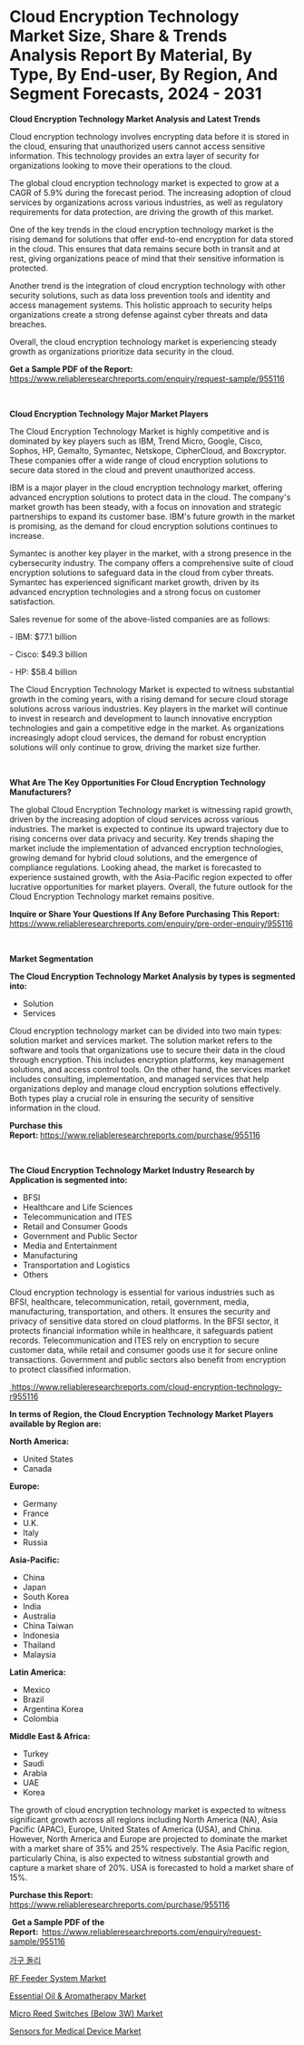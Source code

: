 <p><h1>Cloud Encryption Technology Market Size, Share & Trends Analysis Report By Material, By Type, By End-user, By Region, And Segment Forecasts, 2024 - 2031</h1></p><p><strong>Cloud Encryption Technology Market Analysis and Latest Trends</strong></p>
<p><p>Cloud encryption technology involves encrypting data before it is stored in the cloud, ensuring that unauthorized users cannot access sensitive information. This technology provides an extra layer of security for organizations looking to move their operations to the cloud.</p><p>The global cloud encryption technology market is expected to grow at a CAGR of 5.9% during the forecast period. The increasing adoption of cloud services by organizations across various industries, as well as regulatory requirements for data protection, are driving the growth of this market. </p><p>One of the key trends in the cloud encryption technology market is the rising demand for solutions that offer end-to-end encryption for data stored in the cloud. This ensures that data remains secure both in transit and at rest, giving organizations peace of mind that their sensitive information is protected.</p><p>Another trend is the integration of cloud encryption technology with other security solutions, such as data loss prevention tools and identity and access management systems. This holistic approach to security helps organizations create a strong defense against cyber threats and data breaches.</p><p>Overall, the cloud encryption technology market is experiencing steady growth as organizations prioritize data security in the cloud.</p></p>
<p><strong>Get a Sample PDF of the Report:&nbsp;</strong> <a href="https://www.reliableresearchreports.com/enquiry/request-sample/955116">https://www.reliableresearchreports.com/enquiry/request-sample/955116</a></p>
<p>&nbsp;</p>
<p><strong>Cloud Encryption Technology Major Market Players</strong></p>
<p><p>The Cloud Encryption Technology Market is highly competitive and is dominated by key players such as IBM, Trend Micro, Google, Cisco, Sophos, HP, Gemalto, Symantec, Netskope, CipherCloud, and Boxcryptor. These companies offer a wide range of cloud encryption solutions to secure data stored in the cloud and prevent unauthorized access.</p><p>IBM is a major player in the cloud encryption technology market, offering advanced encryption solutions to protect data in the cloud. The company's market growth has been steady, with a focus on innovation and strategic partnerships to expand its customer base. IBM's future growth in the market is promising, as the demand for cloud encryption solutions continues to increase.</p><p>Symantec is another key player in the market, with a strong presence in the cybersecurity industry. The company offers a comprehensive suite of cloud encryption solutions to safeguard data in the cloud from cyber threats. Symantec has experienced significant market growth, driven by its advanced encryption technologies and a strong focus on customer satisfaction.</p><p>Sales revenue for some of the above-listed companies are as follows:</p><p>- IBM: $77.1 billion</p><p>- Cisco: $49.3 billion</p><p>- HP: $58.4 billion</p><p>The Cloud Encryption Technology Market is expected to witness substantial growth in the coming years, with a rising demand for secure cloud storage solutions across various industries. Key players in the market will continue to invest in research and development to launch innovative encryption technologies and gain a competitive edge in the market. As organizations increasingly adopt cloud services, the demand for robust encryption solutions will only continue to grow, driving the market size further.</p></p>
<p>&nbsp;</p>
<p><strong>What Are The Key Opportunities For Cloud Encryption Technology Manufacturers?</strong></p>
<p><p>The global Cloud Encryption Technology market is witnessing rapid growth, driven by the increasing adoption of cloud services across various industries. The market is expected to continue its upward trajectory due to rising concerns over data privacy and security. Key trends shaping the market include the implementation of advanced encryption technologies, growing demand for hybrid cloud solutions, and the emergence of compliance regulations. Looking ahead, the market is forecasted to experience sustained growth, with the Asia-Pacific region expected to offer lucrative opportunities for market players. Overall, the future outlook for the Cloud Encryption Technology market remains positive.</p></p>
<p><strong>Inquire or Share Your Questions If Any Before Purchasing This Report:</strong> <a href="https://www.reliableresearchreports.com/enquiry/pre-order-enquiry/955116">https://www.reliableresearchreports.com/enquiry/pre-order-enquiry/955116</a></p>
<p>&nbsp;</p>
<p><strong>Market Segmentation</strong></p>
<p><strong>The Cloud Encryption Technology Market Analysis by types is segmented into:</strong></p>
<p><ul><li>Solution</li><li>Services</li></ul></p>
<p><p>Cloud encryption technology market can be divided into two main types: solution market and services market. The solution market refers to the software and tools that organizations use to secure their data in the cloud through encryption. This includes encryption platforms, key management solutions, and access control tools. On the other hand, the services market includes consulting, implementation, and managed services that help organizations deploy and manage cloud encryption solutions effectively. Both types play a crucial role in ensuring the security of sensitive information in the cloud.</p></p>
<p><strong>Purchase this Report:&nbsp;</strong><a href="https://www.reliableresearchreports.com/purchase/955116">https://www.reliableresearchreports.com/purchase/955116</a></p>
<p>&nbsp;</p>
<p><strong>The Cloud Encryption Technology Market Industry Research by Application is segmented into:</strong></p>
<p><ul><li>BFSI</li><li>Healthcare and Life Sciences</li><li>Telecommunication and ITES</li><li>Retail and Consumer Goods</li><li>Government and Public Sector</li><li>Media and Entertainment</li><li>Manufacturing</li><li>Transportation and Logistics</li><li>Others</li></ul></p>
<p><p>Cloud encryption technology is essential for various industries such as BFSI, healthcare, telecommunication, retail, government, media, manufacturing, transportation, and others. It ensures the security and privacy of sensitive data stored on cloud platforms. In the BFSI sector, it protects financial information while in healthcare, it safeguards patient records. Telecommunication and ITES rely on encryption to secure customer data, while retail and consumer goods use it for secure online transactions. Government and public sectors also benefit from encryption to protect classified information.</p></p>
<p><a href="https://www.reliableresearchreports.com/cloud-encryption-technology-r955116">&nbsp;https://www.reliableresearchreports.com/cloud-encryption-technology-r955116</a></p>
<p><strong>In terms of Region, the Cloud Encryption Technology Market Players available by Region are:</strong></p>
<p>
    <p> <strong> North America: </strong>
        <ul>
            <li>United States</li>
            <li>Canada</li>
        </ul>
        </p> 
    <p> <strong> Europe: </strong>
        <ul>
            <li>Germany</li>
            <li>France</li>
            <li>U.K.</li>
            <li>Italy</li>
            <li>Russia</li>
        </ul>
        </p> 
    <p> <strong> Asia-Pacific: </strong>
        <ul>
            <li>China</li>
            <li>Japan</li>
            <li>South Korea</li>
            <li>India</li>
            <li>Australia</li>
            <li>China Taiwan</li>
            <li>Indonesia</li>
            <li>Thailand</li>
            <li>Malaysia</li>
        </ul>
        </p> 
    <p> <strong> Latin America: </strong>
        <ul>
            <li>Mexico</li>
            <li>Brazil</li>
            <li>Argentina Korea</li>
            <li>Colombia</li>
        </ul>
        </p> 
    <p> <strong> Middle East & Africa: </strong>
        <ul>
            <li>Turkey</li>
            <li>Saudi</li>
            <li>Arabia</li>
            <li>UAE</li>
            <li>Korea</li>
        </ul>
    </p>
    </p>
<p><p>The growth of cloud encryption technology market is expected to witness significant growth across all regions including North America (NA), Asia Pacific (APAC), Europe, United States of America (USA), and China. However, North America and Europe are projected to dominate the market with a market share of 35% and 25% respectively. The Asia Pacific region, particularly China, is also expected to witness substantial growth and capture a market share of 20%. USA is forecasted to hold a market share of 15%.</p></p>
<p><strong>Purchase this Report: </strong><a href="https://www.reliableresearchreports.com/purchase/955116">https://www.reliableresearchreports.com/purchase/955116</a></p>
<p>&nbsp;<strong>Get a Sample PDF of the Report:&nbsp;&nbsp;</strong><a href="https://www.reliableresearchreports.com/enquiry/request-sample/955116">https://www.reliableresearchreports.com/enquiry/request-sample/955116</a></p>
<p><strong></strong></p>
<p><p><a href="https://github.com/novabrown3/Market-Research-Report-List-1/blob/main/482359654605.md">가구 돌리</a></p><p><a href="https://github.com/timeliteaut/Market-Research-Report-List-2/blob/main/rf-feeder-system-market.md">RF Feeder System Market</a></p><p><a href="https://github.com/seekum/Market-Research-Report-List-2/blob/main/essential-oil-aromatherapy-market.md">Essential Oil & Aromatherapy Market</a></p><p><a href="https://www.linkedin.com/pulse/micro-reed-switches-below-3w-market-key-successful-business-t6pge">Micro Reed Switches (Below 3W) Market</a></p><p><a href="https://www.linkedin.com/pulse/sensors-medical-device-market-outlook-industry-overview-weoic">Sensors for Medical Device Market</a></p></p>